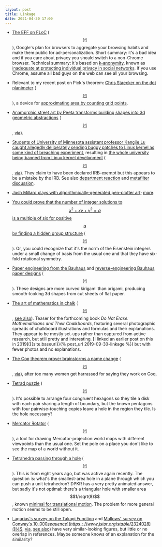 ```yaml
---
layout: post
title: Linkage
date: 2021-04-30 17:00
---
```

* [The EFF on FLoC](https://www.eff.org/deeplinks/2021/03/googles-floc-terrible-idea) ([$$\mathbb{M}$$](https://mathstodon.xyz/@11011110/106079326968515725)), Google's plan for browsers to aggregate your browsing habits and make them public for ad-personalization. Short summary: it's a bad idea and if you care about privacy you should switch to a non-Chrome browser. Technical summary: it's based on [k-anonymity](https://en.wikipedia.org/wiki/K-anonymity), known as [inadequate at protecting individual privacy in social networks](https://doi.org/10.1109/CASoN.2010.139). If you use Chrome, assume all bad guys on the web can see all your browsing.

* Relevant to my recent post on Pick's theorem: [Chris Staecker on the dot planimeter](https://www.youtube.com/watch?v=osF2JhrVHxc) ([$$\mathbb{M}$$](https://mathstodon.xyz/@11011110/106090366361151274)), a device for [approximating area by counting grid points](https://en.wikipedia.org/wiki/Dot_planimeter).

* [Anamorphic street art by Peeta transforms building shapes into 3d geometric abstractions](https://www.peeta.net/) ([$$\mathbb{M}$$](https://mathstodon.xyz/@11011110/106100758800338449), [via](https://weburbanist.com/2019/07/12/anamorphic-street-art-new-abstract-murals-by-peeta-pop-off-the-wall/)).

* [Students of University of Minnesota assistant professor Kangjie Lu caught allegedly deliberately sending buggy patches to Linux kernel as some kind of breaching experiment](https://lore.kernel.org/linux-nfs/YH+zwQgBBGUJdiVK@unreal/), resulting in [the whole university being banned from Linux kernel development](https://lore.kernel.org/linux-nfs/YH%2FfM%2FTsbmcZzwnX@kroah.com/) ([$$\mathbb{M}$$](https://mathstodon.xyz/@11011110/106104208447478044), [via](https://lobste.rs/s/3qgyzp/they_introduce_kernel_bugs_on_purpose)). They claim to have been declared IRB-exempt but this appears to be a mistake by the IRB. See also [department reaction](https://cse.umn.edu/cs/statement-cse-linux-kernel-research-april-21-2021) and [metafilter discussion](https://www.metafilter.com/191207/How-to-get-your-University-banned-in-1-easy-step).

* [Josh Millard plays with algorithmically-generated pen-plotter art](https://mastodon.social/@joshmillard/106109652170356976); [more](https://www.patreon.com/posts/50677186).

* [You could prove that the number of integer solutions to $$x^2+xy+y^2=a$$ is a multiple of six for positive $$a$$ by finding a hidden group structure](https://www.flyingcoloursmaths.co.uk/a-pretty-puzzle/) ([$$\mathbb{M}$$](https://mathstodon.xyz/@11011110/106113101236984677)). Or, you could recognize that it's the norm of the Eisenstein integers under a small change of basis from the usual one and that they have six-fold rotational symmetry.

* [Paper engineering from the Bauhaus](https://www.origamitessellations.com/2018/03/paper-engineering-from-the-bauhaus-josef-albers-to-the-modern-day/) and [reverse-engineering Bauhaus paper designs](https://www.origamitessellations.com/2018/04/reverse-engineering-bauhaus-paper-designs-part-two/) ([$$\mathbb{M}$$](https://mathstodon.xyz/@11011110/106118829181433597)). These designs are more curved kirigami than origami, producing smooth-looking 3d shapes from cut sheets of flat paper.

* [The art of mathematics in chalk](https://www.scientificamerican.com/article/the-art-of-mathematics-in-chalk/) ([$$\mathbb{M}$$](https://mathstodon.xyz/@11011110/106124866673951925), [see also](https://whatsonmyblackboard.wordpress.com/)). Teaser for the forthcoming book _Do Not Erase: Mathematicians and Their Chalkboards_, featuring several photographic spreads of chalkboard illustrations and formulas and their explanations. They appear to be mostly set-ups rather than captured from active research, but still pretty and interesting. [I linked an earlier post on this in 2019]({{site.baseurl}}{% post_url 2019-09-30-linkage %}) but with fewer photos and no explanations.

* [The Coq theorem prover brainstorms a name change](https://coq.discourse.group/t/renaming-coq/1264) ([$$\mathbb{M}$$](https://mathstodon.xyz/@11011110/106127971601789143), [via](https://www.metafilter.com/191240/Not-every-woman-is-offended-by-this-name-but-enough-people-are)), after too many women get harrassed for saying they work on Coq.

* [Tetrad puzzle](https://en.wikipedia.org/wiki/Tetrad_(geometry_puzzle)) ([$$\mathbb{M}$$](https://mathstodon.xyz/@11011110/106136227486814000)). It's possible to arrange four congruent hexagons so they tile a disk with each pair sharing a length of boundary, but the known pentagons with four pairwise-touching copies leave a hole in the region they tile. Is the hole necessary?

* [Mercator Rotator](https://github.andrewt.net/mercator-rotator/) ([$$\mathbb{M}$$](https://mastodon.social/@andrewt/105950778379233419)), a tool for drawing Mercator-projection world maps with different viewpoints than the usual one. Set the pole on a place you don't like to see the map of a world without it.

* [Tetrahedra passing through a hole](https://mathoverflow.net/q/138752/440) ([$$\mathbb{M}$$](https://mathstodon.xyz/@11011110/106152970915208525)). This is from eight years ago, but was active again recently. The question is: what's the smallest-area hole in a plane through which you can push a unit tetrahedron? DPKR has a very pretty animated answer, but sadly it's not optimal: there's a triangular hole with smaller area $$1/\sqrt{8}$$, known [minimal for translational motion](https://doi.org/10.1016/j.comgeo.2011.07.004). The problem for more general motion seems to be still open.

* [Lagarias's survey on the Takagi Function](http://arxiv.org/abs/1112.4205v2) and [Mallows' survey on Conway's $10,000 sequence](https://www.jstor.org/stable/2324028) ([$$\mathbb{M}$$](https://mathstodon.xyz/@11011110/106153079186577081), [via](https://mathstodon.xyz/@esoterica/106152848486538030), [see also](https://en.wikipedia.org/wiki/Blancmange_curve)) have very similar-looking figures, but little or no overlap in references. Maybe someone knows of an explanation for the similarity?
